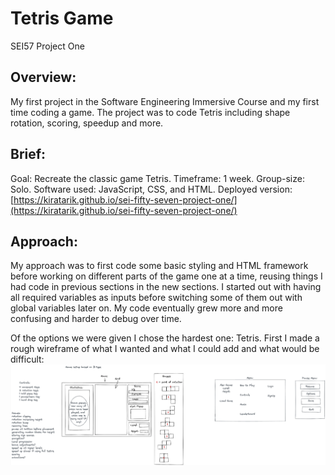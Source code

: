 # Tetris Game
SEI57 Project One

## Overview:
My first project in the Software Engineering Immersive Course and my first time coding a game. The project was to code Tetris including shape rotation, scoring, speedup and more.

## Brief:
Goal: Recreate the classic game Tetris.
Timeframe: 1 week.
Group-size: Solo.
Software used: JavaScript, CSS, and HTML. 
Deployed version: [https://kiratarik.github.io/sei-fifty-seven-project-one/](https://kiratarik.github.io/sei-fifty-seven-project-one/)

## Approach:
My approach was to first code some basic styling and HTML framework before working on different parts of the game one at a time, reusing things I had code in previous sections in the new sections. I started out with having all required variables as inputs before switching some of them out with global variables later on. My code eventually grew more and more confusing and harder to debug over time.

Of the options we were given I chose the hardest one: Tetris. First I made a rough wireframe of what I wanted and what I could add and what would be difficult:
![image1](./ReadMeImages/1.png)
